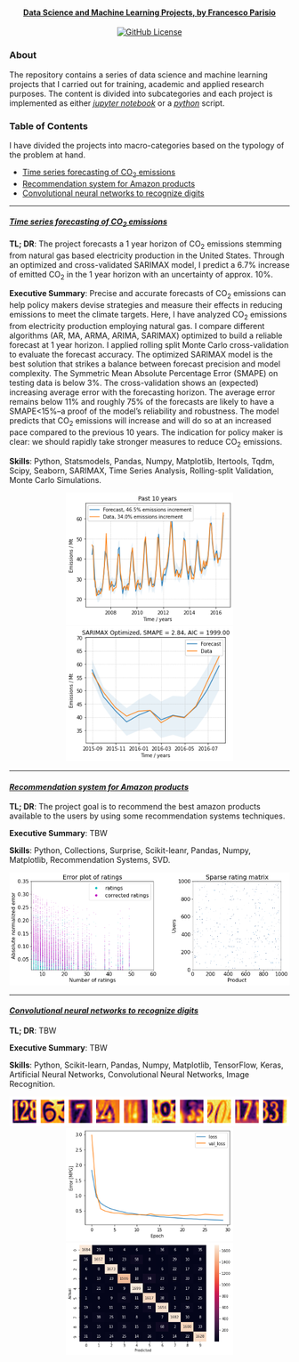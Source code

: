 <h1 align="center">
  <br>
  <a href="https://github.com/fparisio/DataScience">
  <br>
</h1>


<h4 align="center">Data Science and Machine Learning Projects, <a href="https://www.linkedin.com/in/francesco-parisio-b1b53844/" target="blank"> by Francesco Parisio</a></h4>

<p align="center">
  <a href="LICENSE">
    <img src="https://img.shields.io/badge/License-Apache_2.0-blue.svg"
         alt="GitHub License">
  </a>
</p>

### About

The repository contains a series of data science and machine learning projects that I carried out for training, academic and applied research purposes. The content is divided into subcategories and each project is implemented as either *[jupyter notebook](https://jupyter.org/)* or a *[python](https://www.python.org/)* script.

### Table of Contents

I have divided the projects into macro-categories based on the typology of the problem at hand.

- [Time series forecasting of CO<sub>2</sub> emissions](#Time-series)
- [Recommendation system for Amazon products](#Rec-sys)
- [Convolutional neural networks to recognize digits](#CNN)

---
#### *[Time series forecasting of CO<sub>2</sub> emissions](https://github.com/fparisio/DataScience/tree/main/TimeSeriesCO2ForecastNatGas)*

**TL; DR**: The project forecasts a 1 year horizon of CO<sub>2</sub> emissions stemming from natural gas based electricity production in the United States. Through an optimized and cross-validated SARIMAX model, I predict a 6.7% increase of emitted CO<sub>2</sub> in the 1 year horizon with an uncertainty of approx. 10%.


**Executive Summary**: Precise and accurate forecasts of CO<sub>2</sub> emissions can help policy makers devise strategies and measure their effects in reducing emissions to meet the climate targets. Here, I have analyzed CO<sub>2</sub> emissions from electricity production employing natural gas. I compare different algorithms (AR, MA, ARMA, ARIMA, SARIMAX) optimized to build a reliable forecast at 1 year horizon. I applied rolling split Monte Carlo cross-validation to evaluate the forecast accuracy. The optimized SARIMAX model is the best solution that strikes a balance between forecast precision and model complexity. The Symmetric Mean Absolute Percentage Error (SMAPE) on testing data is below 3%. The cross-validation shows an (expected) increasing average error with the forecasting horizon. The average error remains below 11% and roughly 75% of the forecasts are likely to have a SMAPE&lt;15%–a proof of the model’s reliability and robustness. The model predicts that CO<sub>2</sub> emissions will increase and will do so at an increased pace compared to the previous 10 years. The indication for policy maker is clear: we should rapidly take stronger measures to reduce CO<sub>2</sub> emissions.

**Skills**: Python, Statsmodels, Pandas, Numpy, Matplotlib, Itertools, Tqdm, Scipy, Seaborn, SARIMAX, Time Series Analysis, Rolling-split Validation,  Monte Carlo Simulations.

<p align="center">
<img src="Images/past_10_y.png" alt="Training" width="300"/>
<img src="Images/SARIMAX_Optim.png" alt="Validation" width="300"/>
</p>

---
#### *[Recommendation system for Amazon products](https://github.com/fparisio/DataScience/tree/main/RecommendationSystem)*

**TL; DR**: The project goal is to recommend the best amazon products available to the users by using some recommendation systems techniques.

**Executive Summary**: TBW

**Skills**: Python, Collections, Surprise, Scikit-leanr, Pandas, Numpy, Matplotlib, Recommendation Systems, SVD.

<p align="center">
<img src="Images/Rec_Sys.png" alt="erros" width="600"/>
</p>

---
#### *[Convolutional neural networks to recognize digits](https://github.com/fparisio/DataScience/tree/main/RecommendationSystem)*

**TL; DR**: TBW

**Executive Summary**: TBW

**Skills**: Python, Scikit-learn, Pandas, Numpy, Matplotlib, TensorFlow, Keras, Artificial Neural Networks, Convolutional Neural Networks, Image Recognition.

<p align="center">
<img src="Images/digit_recognition.png" alt="erros" width="600"/>
<img src="Images/loss_CNN.png" alt="erros" width="300"/>
<img src="Images/ConfusionMatrix_CNN.png" alt="erros" width="300"/>
</p>
